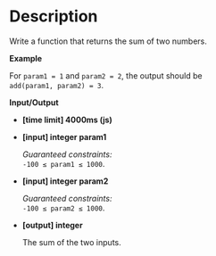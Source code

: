 # Description
Write a function that returns the sum of two numbers.

**Example**

For `param1 = 1` and `param2 = 2`, the output should be  
`add(param1, param2) = 3`.

**Input/Output**

*   **[time limit] 4000ms (js)**

*   **[input] integer param1**

    _Guaranteed constraints:_  
    `-100 ≤ param1 ≤ 1000`.

*   **[input] integer param2**

    _Guaranteed constraints:_  
    `-100 ≤ param2 ≤ 1000`.

*   **[output] integer**

    The sum of the two inputs.